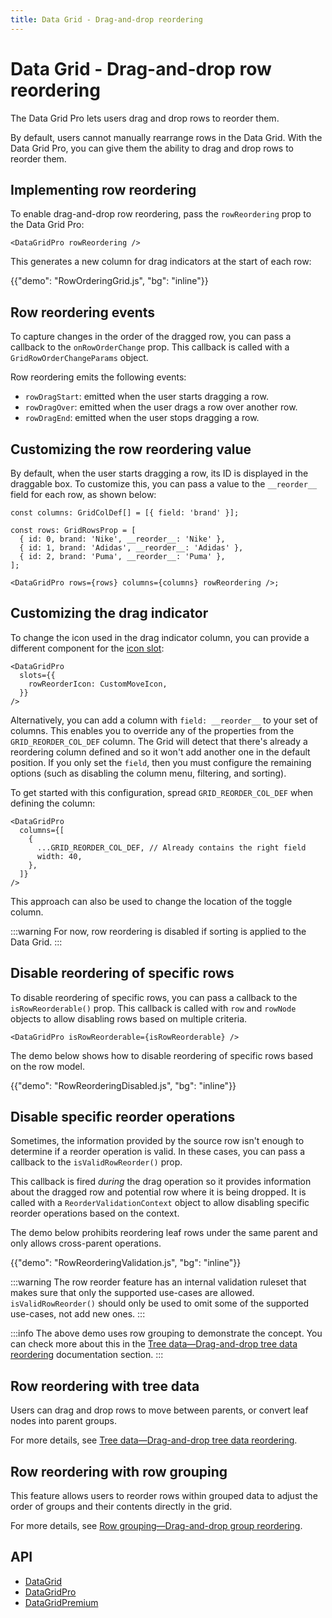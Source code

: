 ```yaml
---
title: Data Grid - Drag-and-drop reordering
---
```


# Data Grid - Drag-and-drop row reordering [<span class="plan-pro"></span>](/x/introduction/licensing/#pro-plan 'Pro plan')

<p class="description">The Data Grid Pro lets users drag and drop rows to reorder them.</p>

By default, users cannot manually rearrange rows in the Data Grid.
With the Data Grid Pro, you can give them the ability to drag and drop rows to reorder them.

## Implementing row reordering

To enable drag-and-drop row reordering, pass the `rowReordering` prop to the Data Grid Pro:

```tsx
<DataGridPro rowReordering />
```

This generates a new column for drag indicators at the start of each row:

{{"demo": "RowOrderingGrid.js", "bg": "inline"}}

## Row reordering events

To capture changes in the order of the dragged row, you can pass a callback to the `onRowOrderChange` prop.
This callback is called with a `GridRowOrderChangeParams` object.

Row reordering emits the following events:

- `rowDragStart`: emitted when the user starts dragging a row.
- `rowDragOver`: emitted when the user drags a row over another row.
- `rowDragEnd`: emitted when the user stops dragging a row.

## Customizing the row reordering value

By default, when the user starts dragging a row, its ID is displayed in the draggable box.
To customize this, you can pass a value to the `__reorder__` field for each row, as shown below:

```tsx
const columns: GridColDef[] = [{ field: 'brand' }];

const rows: GridRowsProp = [
  { id: 0, brand: 'Nike', __reorder__: 'Nike' },
  { id: 1, brand: 'Adidas', __reorder__: 'Adidas' },
  { id: 2, brand: 'Puma', __reorder__: 'Puma' },
];

<DataGridPro rows={rows} columns={columns} rowReordering />;
```

## Customizing the drag indicator

To change the icon used in the drag indicator column, you can provide a different component for the [icon slot](/x/react-data-grid/components/#icons):

```tsx
<DataGridPro
  slots={{
    rowReorderIcon: CustomMoveIcon,
  }}
/>
```

Alternatively, you can add a column with `field: __reorder__` to your set of columns.
This enables you to override any of the properties from the `GRID_REORDER_COL_DEF` column.
The Grid will detect that there's already a reordering column defined and so it won't add another one in the default position.
If you only set the `field`, then you must configure the remaining options (such as disabling the column menu, filtering, and sorting).

To get started with this configuration, spread `GRID_REORDER_COL_DEF` when defining the column:

```tsx
<DataGridPro
  columns={[
    {
      ...GRID_REORDER_COL_DEF, // Already contains the right field
      width: 40,
    },
  ]}
/>
```

This approach can also be used to change the location of the toggle column.

:::warning
For now, row reordering is disabled if sorting is applied to the Data Grid.
:::

## Disable reordering of specific rows

To disable reordering of specific rows, you can pass a callback to the `isRowReorderable()` prop.
This callback is called with `row` and `rowNode` objects to allow disabling rows based on multiple criteria.

```tsx
<DataGridPro isRowReorderable={isRowReorderable} />
```

The demo below shows how to disable reordering of specific rows based on the row model.

{{"demo": "RowReorderingDisabled.js", "bg": "inline"}}

## Disable specific reorder operations

Sometimes, the information provided by the source row isn't enough to determine if a reorder operation is valid.
In these cases, you can pass a callback to the `isValidRowReorder()` prop.

This callback is fired _during_ the drag operation so it provides information about the dragged row and potential row where it is being dropped.
It is called with a `ReorderValidationContext` object to allow disabling specific reorder operations based on the context.

The demo below prohibits reordering leaf rows under the same parent and only allows cross-parent operations.

{{"demo": "RowReorderingValidation.js", "bg": "inline"}}

:::warning
The row reorder feature has an internal validation ruleset that makes sure that only the supported use-cases are allowed.
`isValidRowReorder()` should only be used to omit some of the supported use-cases, not add new ones.
:::

:::info
The above demo uses row grouping to demonstrate the concept. You can check more about this in the [Tree data—Drag-and-drop tree data reordering](/x/react-data-grid/tree-data/#drag-and-drop-tree-data-reordering) documentation section.
:::

## Row reordering with tree data

Users can drag and drop rows to move between parents, or convert leaf nodes into parent groups.

For more details, see [Tree data—Drag-and-drop tree data reordering](/x/react-data-grid/tree-data/#drag-and-drop-tree-data-reordering).

## Row reordering with row grouping [<span class="plan-premium"></span>](/x/introduction/licensing/#premium-plan 'Premium plan')

This feature allows users to reorder rows within grouped data to adjust the order of groups and their contents directly in the grid.

For more details, see [Row grouping—Drag-and-drop group reordering](/x/react-data-grid/row-grouping/#drag-and-drop-group-reordering).

## API

- [DataGrid](/x/api/data-grid/data-grid/)
- [DataGridPro](/x/api/data-grid/data-grid-pro/)
- [DataGridPremium](/x/api/data-grid/data-grid-premium/)
